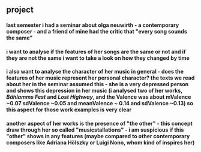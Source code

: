 ## project
#### last semester i had a seminar about olga neuwirth - a contemporary composer - and a friend of mine had the critic that "every song sounds the same"
#### i want to analyse if the features of her songs are the same or not and if they are not the same i want to take a look on how they changed by time
#### i also want to analyse the character of her music in general - does the features of her music represent her personal character? the texts we read about her in the seminar assumed this - she is a very depressed person and shows this depression in her music (i analysed two of her works, *Bählamms Fest* and *Lost Highway*, and the Valence was about mValence ~0.07 sdValence ~0.05 and meanValence ~ 0.14 and sdValence ~0.13) so this aspect for those work examples is very clear
#### another aspect of her works is the presence of "the other" - this concept draw through her so called "musicstallations" - i am suspicious if this "other" shows in any features (maybe compared to other contemporary composers like Adriana Hölszky or Luigi Nono, whom kind of inspires her)
